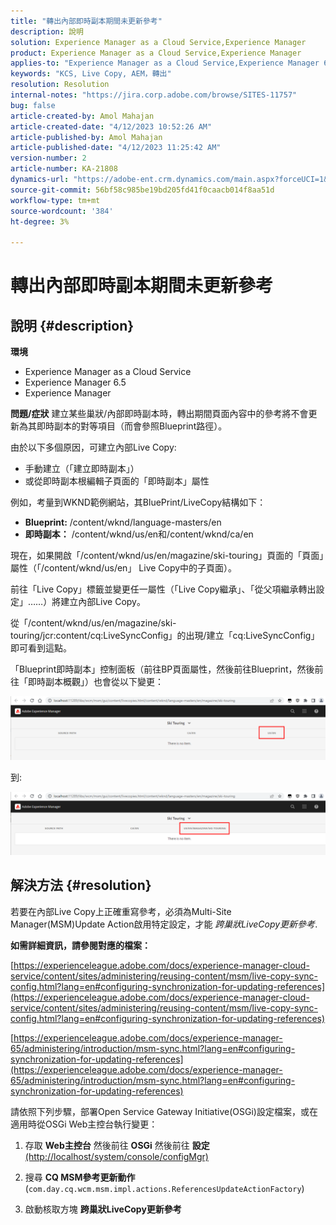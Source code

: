```yaml
---
title: "轉出內部即時副本期間未更新參考"
description: 說明
solution: Experience Manager as a Cloud Service,Experience Manager
product: Experience Manager as a Cloud Service,Experience Manager
applies-to: "Experience Manager as a Cloud Service,Experience Manager 6.5,Experience Manager"
keywords: "KCS, Live Copy, AEM，轉出"
resolution: Resolution
internal-notes: "https://jira.corp.adobe.com/browse/SITES-11757"
bug: false
article-created-by: Amol Mahajan
article-created-date: "4/12/2023 10:52:26 AM"
article-published-by: Amol Mahajan
article-published-date: "4/12/2023 11:25:42 AM"
version-number: 2
article-number: KA-21808
dynamics-url: "https://adobe-ent.crm.dynamics.com/main.aspx?forceUCI=1&pagetype=entityrecord&etn=knowledgearticle&id=fd589a19-20d9-ed11-a7c7-6045bd006149"
source-git-commit: 56bf58c985be19bd205fd41f0caacb014f8aa51d
workflow-type: tm+mt
source-wordcount: '384'
ht-degree: 3%

---
```


# 轉出內部即時副本期間未更新參考

## 說明 {#description}

<b>環境</b>
- Experience Manager as a Cloud Service
- Experience Manager 6.5
- Experience Manager

<b>問題/症狀</b>
建立某些巢狀/內部即時副本時，轉出期間頁面內容中的參考將不會更新為其即時副本的對等項目（而會參照Blueprint路徑）。

由於以下多個原因，可建立內部Live Copy:

- 手動建立（「建立即時副本」）
- 或從即時副本根編輯子頁面的「即時副本」屬性




例如，考量到WKND範例網站，其BluePrint/LiveCopy結構如下：

- <b>Blueprint:</b> /content/wknd/language-masters/en
- <b>即時副本：</b> /content/wknd/us/en和/content/wknd/ca/en


現在，如果開啟「/content/wknd/us/en/magazine/ski-touring」頁面的「頁面」屬性（「/content/wknd/us/en」 Live Copy中的子頁面）。

前往「Live Copy」標籤並變更任一屬性（「Live Copy繼承」、「從父項繼承轉出設定」……）將建立內部Live Copy。

從「/content/wknd/us/en/magazine/ski-touring/jcr:content/cq:LiveSyncConfig」的出現/建立「cq:LiveSyncConfig」即可看到這點。

「Blueprint即時副本」控制面板（前往BP頁面屬性，然後前往Blueprint，然後前往「即時副本概觀」）也會從以下變更：

![](assets/___fe589a19-20d9-ed11-a7c7-6045bd006149___.png)

到:

![](assets/___00599a19-20d9-ed11-a7c7-6045bd006149___.png)




## 解決方法 {#resolution}


若要在內部Live Copy上正確重寫參考，必須為Multi-Site Manager(MSM)Update Action啟用特定設定，才能 *跨巢狀LiveCopy更新參考*.

<b>如需詳細資訊，請參閱對應的檔案：</b>

[https://experienceleague.adobe.com/docs/experience-manager-cloud-service/content/sites/administering/reusing-content/msm/live-copy-sync-config.html?lang=en#configuring-synchronization-for-updating-references](https://experienceleague.adobe.com/docs/experience-manager-cloud-service/content/sites/administering/reusing-content/msm/live-copy-sync-config.html?lang=en#configuring-synchronization-for-updating-references)

[https://experienceleague.adobe.com/docs/experience-manager-65/administering/introduction/msm-sync.html?lang=en#configuring-synchronization-for-updating-references](https://experienceleague.adobe.com/docs/experience-manager-65/administering/introduction/msm-sync.html?lang=en#configuring-synchronization-for-updating-references)



請依照下列步驟，部署Open Service Gateway Initiative(OSGi)設定檔案，或在適用時從OSGi Web主控台執行變更：

1. 存取 <b>Web主控台</b> 然後前往 <b>OSGi</b> 然後前往 <b>設定</b> [(http://localhost/system/console/configMgr)](http://localhost/system/console/configMgr)


2. 搜尋 <b>CQ MSM參考更新動作</b> (`com.day.cq.wcm.msm.impl.actions.ReferencesUpdateActionFactory`)


3. 啟動核取方塊 <b>跨巢狀LiveCopy更新參考</b>

